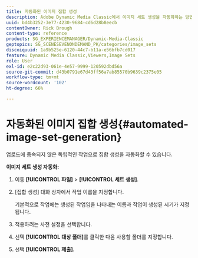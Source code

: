 ```yaml
---
title: 자동화된 이미지 집합 생성
description: Adobe Dynamic Media Classic에서 이미지 세트 생성을 자동화하는 방법을 알아봅니다.
uuid: bd4b3252-3e77-4230-9684-cd6d28b8eecb
contentOwner: Rick Brough
content-type: reference
products: SG_EXPERIENCEMANAGER/Dynamic-Media-Classic
geptopics: SG_SCENESEVENONDEMAND_PK/categories/image_sets
discoiquuid: 1a9b525e-6120-44c7-b11a-e56bfb7cd017
feature: Dynamic Media Classic,Viewers,Image Sets
role: User
exl-id: e2c22d93-061e-4e57-9999-120592dbd56a
source-git-commit: d43b0791e67d43ff56a7ab85570b9639c2375e05
workflow-type: tm+mt
source-wordcount: '102'
ht-degree: 66%

---
```


# 자동화된 이미지 집합 생성{#automated-image-set-generation}

<!-- 

Comment Type: remark
Last Modified By: 
Last Modified Date: 

<p>New for 6.5</p>

 -->

업로드에 종속되지 않은 독립적인 작업으로 집합 생성을 자동화할 수 있습니다.

**이미지 세트 생성 자동화:**

1. 이동 **[!UICONTROL 파일]** > **[!UICONTROL 세트 생성]**.
1. [집합 생성] 대화 상자에서 작업 이름을 지정합니다.

   기본적으로 작업에는 생성된 작업임을 나타내는 이름과 작업이 생성된 시기가 지정됩니다.

1. 적용하려는 사전 설정을 선택합니다.
1. 선택 **[!UICONTROL 대상 폴더]**&#x200B;를 클릭한 다음 사용할 폴더를 지정합니다.
1. 선택 **[!UICONTROL 제출]**.
